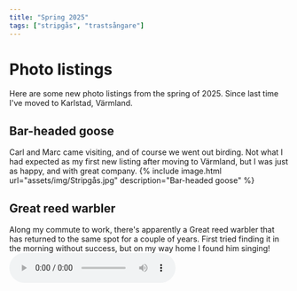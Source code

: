```yaml
---
title: "Spring 2025"
tags: ["stripgås", "trastsångare"]
---
```

# Photo listings
Here are some new photo listings from the spring of 2025. Since last time I've
moved to Karlstad, Värmland.

## Bar-headed goose
Carl and Marc came visiting, and of course we went out birding. Not what I had
expected as my first new listing after moving to Värmland, but I was just as
happy, and with great company.
{% include image.html url="assets/img/Stripgås.jpg" description="Bar-headed goose" %}

## Great reed warbler
Along my commute to work, there's apparently a Great reed warbler that has returned
to the same spot for a couple of years. First tried finding it in the morning
without success, but on my way home I found him singing!
<audio controls>
  <source src="/assets/audio/Trastsångare.ogg" type="audio/ogg">
  <source src="/assets/audio/Trastsångare.mp3" type="audio/mpeg">
  Your browser does not support <code>audio</code>.
</audio>
